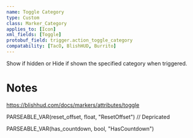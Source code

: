 ```yaml
---
name: Toggle Category
type: Custom
class: Marker_Category
applies_to: [Icon]
xml_fields: [Toggle]
protobuf_field: trigger.action_toggle_category
compatability: [TacO, BlishHUD, Burrito]
---
```

Show if hidden or Hide if shown the specified category when triggered.

Notes
=====

https://blishhud.com/docs/markers/attributes/toggle






PARSEABLE_VAR(reset_offset, float, "ResetOffset") // Depricated

PARSEABLE_VAR(has_countdown, bool, "HasCountdown")